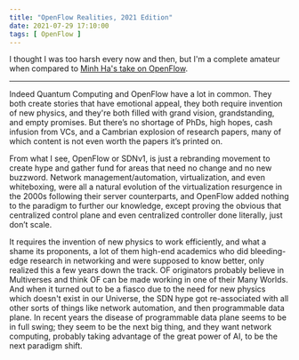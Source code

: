 ```yaml
---
title: "OpenFlow Realities, 2021 Edition"
date: 2021-07-29 17:10:00
tags: [ OpenFlow ]
---
```

I thought I was too harsh every now and then, but I'm a complete amateur when compared to [Minh Ha's take on OpenFlow](/2021/07/quantum-computing-openflow/#704).

---

Indeed Quantum Computing and OpenFlow have a lot in common. They both create stories that have emotional appeal, they both require invention of new physics, and they're both filled with grand vision, grandstanding, and empty promises. But there’s no shortage of PhDs, high hopes, cash infusion from VCs, and a Cambrian explosion of research papers, many of which content is not even worth the papers it’s printed on.
<!--more-->
From what I see, OpenFlow or SDNv1, is just a rebranding movement to create hype and gather fund for areas that need no change and no new buzzword. Network management/automation, virtualization, and even whiteboxing, were all a natural evolution of the virtualization resurgence in the 2000s following their server counterparts, and OpenFlow added nothing to the paradigm to further our knowledge, except proving the obvious that centralized control plane and even centralized controller done literally, just don’t scale.

It requires the invention of new physics to work efficiently, and what a shame its proponents, a lot of them high-end academics who did bleeding-edge research in networking and were supposed to know better, only realized this a few years down the track. OF originators probably believe in Multiverses and think OF can be made working in one of their Many Worlds. And when it turned out to be a fiasco due to the need for new physics which doesn't exist in our Universe, the SDN hype got re-associated with all other sorts of things like network automation, and then programmable data plane. In recent years the disease of programmable data plane seems to be in full swing; they seem to be the next big thing, and they want network computing, probably taking advantage of the great power of AI, to be the next paradigm shift.
